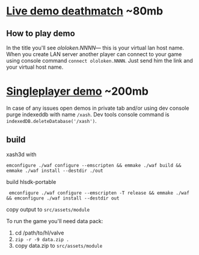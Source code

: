 [Live demo deathmatch](https://turch.in/dm/index.html) ~80mb
=
How to play demo
-
In the title you'll see _ololoken.NNNN_— this is your virtual lan host name.
When you create LAN server another player can connect to your game using console command `connect ololoken.NNNN`.
Just send him the link and your virtual host name.

[Singleplayer demo](https://turch.in/xash3d-hl-en/index.html) ~200mb
=


In case of any issues open demos in private tab and/or using dev console purge indexeddb with name `/xash`.
Dev tools console command is `indexedDB.deleteDatabase('/xash')`.


build
-
xash3d with 
```
emconfigure ./waf configure --emscripten && emmake ./waf build && emmake ./waf install --destdir ./out
```

build hlsdk-portable
```
 emconfigure ./waf configure --emscripten -T release && emmake ./waf && emconfigure ./waf install --destdir out
```

copy output to `src/assets/module`

To run the game you'll need data pack:
1. cd /path/to/hl/valve
2. `zip -r -9 data.zip .`
3. copy data.zip to `src/assets/module`
